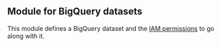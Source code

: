 ## Module for BigQuery datasets

This module defines a BigQuery dataset and the [IAM permissions](https://cloud.google.com/bigquery/docs/access-control) to go along with it.

